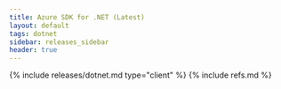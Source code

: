 ```yaml
---
title: Azure SDK for .NET (Latest)
layout: default
tags: dotnet
sidebar: releases_sidebar
header: true
---
```

{% include releases/dotnet.md type="client" %}
{% include refs.md %}

